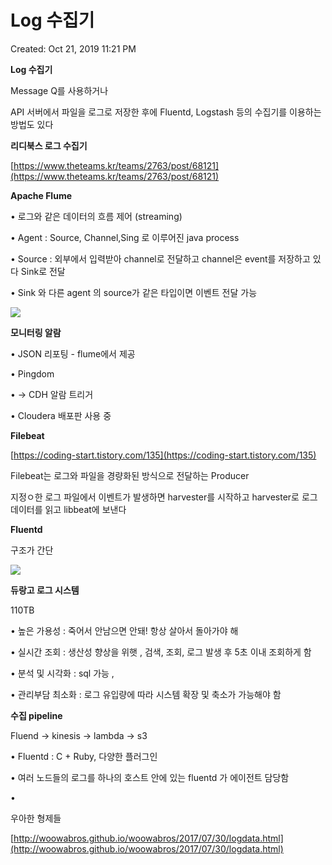 # Log 수집기 

Created: Oct 21, 2019 11:21 PM

**Log 수집기**

Message Q를 사용하거나

API 서버에서 파일을 로그로 저장한 후에 Fluentd, Logstash 등의 수집기를 이용하는 방법도 있다

**리디북스 로그 수집기**

[https://www.theteams.kr/teams/2763/post/68121](https://www.theteams.kr/teams/2763/post/68121)

**Apache Flume**

• 로그와 같은 데이터의 흐름 제어 (streaming)

• Agent : Source, Channel,Sing 로 이루어진 java process

• Source : 외부에서 입력받아 channel로 전달하고 channel은 event를 저장하고 있다 Sink로 전달

• Sink 와 다른 agent 의 source가 같은 타입이면 이벤트 전달 가능

![](blob:notion://www.notion.so/f1da05db-2af1-4ead-be28-6d9209440a07)

**모니터링 알람**

• JSON 리포팅 - flume에서 제공

• Pingdom

• → CDH 알람 트리거

• Cloudera 배포판 사용 중

**Filebeat**

[https://coding-start.tistory.com/135](https://coding-start.tistory.com/135)

Filebeat는 로그와 파일을 경량화된 방식으로 전달하는 Producer

지정ㅇ한 로그 파일에서 이벤트가 발생하면 harvester를 시작하고 harvester로 로그 데이터를 읽고 libbeat에 보낸다

**Fluentd**

구조가 간단

![](blob:notion://www.notion.so/62293992-30f7-4d31-947f-bc480f296f0e)

**듀랑고 로그 시스템**

110TB

• 높은 가용성 : 죽어서 안남으면 안돼! 항상 살아서 돌아가야 해

• 실시간 조회 : 생산성 향상을 위햇 , 검색, 조회, 로그 발생 후 5초 이내 조회하게 함

• 분석 및 시각화 : sql 가능 ,

• 관리부담 최소화 : 로그 유입량에 따라 시스템 확장 및 축소가 가능해야 함

**수집 pipeline**

Fluend → kinesis → lambda → s3

• Fluentd : C + Ruby, 다양한 플러그인

• 여러 노드들의 로그를 하나의 호스트 안에 있는 fluentd 가 에이전트 담당함

•

우아한 형제들

[http://woowabros.github.io/woowabros/2017/07/30/logdata.html](http://woowabros.github.io/woowabros/2017/07/30/logdata.html)